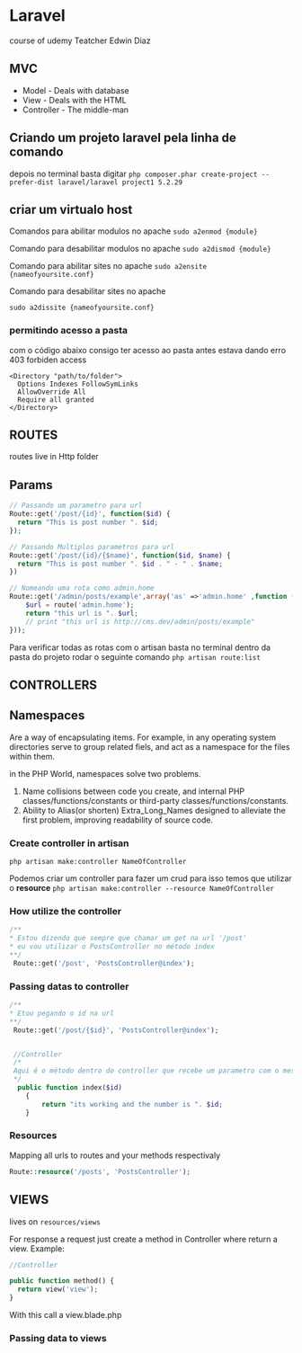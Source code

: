# Laravel 
course of udemy
Teatcher Edwin Diaz

## MVC
- Model - Deals with database
- View - Deals with the HTML
- Controller - The middle-man

## Criando um projeto laravel pela linha de comando
depois no terminal basta digitar
`php composer.phar create-project --prefer-dist laravel/laravel project1 5.2.29`

## criar um virtualo host 
Comandos para abilitar modulos no apache
`sudo a2enmod {module}`

Comando para desabilitar modulos no apache
`sudo a2dismod {module}` 

Comando para abilitar sites no apache
`sudo a2ensite {nameofyoursite.conf}`

Comando para desabilitar sites no apache

`sudo a2dissite {nameofyoursite.conf}`

### permitindo acesso a pasta
com o código abaixo consigo ter acesso ao pasta antes estava dando erro 403 forbiden access
```
<Directory "path/to/folder"> 
  Options Indexes FollowSymLinks
  AllowOverride All
  Require all granted
</Directory>
```

## ROUTES
routes live in Http folder

## Params
```php
// Passando um parametro para url
Route::get('/post/{id}', function($id) {
  return "This is post number ". $id;
});

// Passando Multiplos parametros para url
Route::get('/post/{id}/{$name}', function($id, $name) {
  return "This is post number ". $id . " - " . $name;
})

// Nomeando uma rota como admin.home
Route::get('/admin/posts/example',array('as' =>'admin.home' ,function () {
    $url = route('admin.home');
    return "this url is ". $url;
    // print "this url is http://cms.dev/admin/posts/example"
}));

```

Para verificar todas as rotas com o artisan basta no terminal dentro da pasta do projeto rodar o seguinte comando `php artisan route:list`

## CONTROLLERS
## Namespaces
Are a way of encapsulating items. For example, in any operating system directories serve to group related fiels, and act as a namespace for the files within them.

in the PHP World, namespaces solve two problems.

1. Name collisions between code you create, and internal PHP classes/functions/constants or third-party classes/functions/constants.
2. Ability to Alias(or shorten) Extra_Long_Names designed to alleviate the first problem, improving readability of source code.

### Create controller in artisan
`php artisan make:controller NameOfController`

Podemos criar um controller para fazer um crud para isso temos que utilizar o **resource**
`php artisan make:controller --resource NameOfController`

### How utilize the controller
```php
/**
* Estou dizendo que sempre que chamar um get na url '/post'
* eu vou utilizar o PostsController no método index
**/
 Route::get('/post', 'PostsController@index');
```

### Passing datas to controller
```php
/**
* Etou pegando o id na url
**/
 Route::get('/post/{$id}', 'PostsController@index');


 //Controller
 /*
 Aqui é o método dentro do controller que recebe um parametro com o mesmo nome da variavel que vai na url
 */
  public function index($id)
    {
        return "its working and the number is ". $id;
    }
```

### Resources
Mapping all urls to routes and your methods respectivaly
```php
Route::resource('/posts', 'PostsController');
```


## VIEWS
lives on `resources/views`

For response a request just create a method in Controller where return a view. Example:

```php
//Controller

public function method() {
  return view('view');
}
```

With this call a view.blade.php

### Passing data to views

